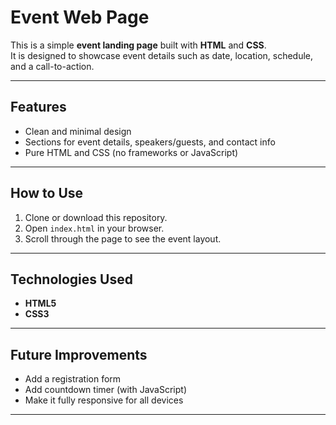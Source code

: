 # Event Web Page
This is a simple **event landing page** built with **HTML** and **CSS**.  
It is designed to showcase event details such as date, location, schedule, and a call-to-action.

---

## Features
- Clean and minimal design
- Sections for event details, speakers/guests, and contact info
- Pure HTML and CSS (no frameworks or JavaScript)

---

## How to Use
1. Clone or download this repository.
2. Open `index.html` in your browser.
3. Scroll through the page to see the event layout.

---

## Technologies Used
- **HTML5**
- **CSS3**

---

## Future Improvements
- Add a registration form
- Add countdown timer (with JavaScript)
- Make it fully responsive for all devices
---